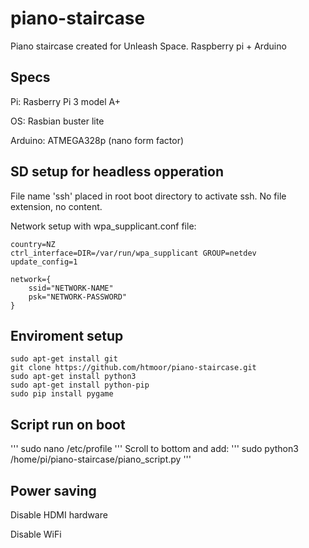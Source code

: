 # piano-staircase
Piano staircase created for Unleash Space. Raspberry pi + Arduino

## Specs
Pi: Rasberry Pi 3 model A+

OS: Rasbian buster lite

Arduino: ATMEGA328p (nano form factor)


## SD setup for headless opperation
File name 'ssh' placed in root boot directory to activate ssh. No file extension, no content.

Network setup with wpa_supplicant.conf file:
```
country=NZ
ctrl_interface=DIR=/var/run/wpa_supplicant GROUP=netdev
update_config=1

network={
    ssid="NETWORK-NAME"
    psk="NETWORK-PASSWORD"
}
```

## Enviroment setup

```
sudo apt-get install git
git clone https://github.com/htmoor/piano-staircase.git
sudo apt-get install python3
sudo apt-get install python-pip
sudo pip install pygame
```

## Script run on boot
'''
sudo nano /etc/profile
'''
Scroll to bottom and add:
'''
sudo python3 /home/pi/piano-staircase/piano_script.py
'''



## Power saving

Disable HDMI hardware

Disable WiFi
